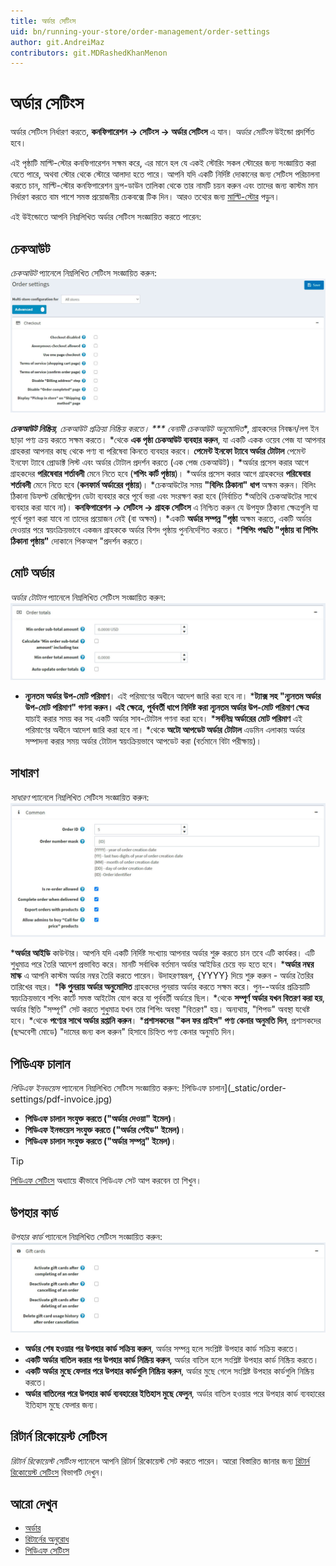```yaml
---
title: অর্ডার সেটিংস
uid: bn/running-your-store/order-management/order-settings
author: git.AndreiMaz
contributors: git.MDRashedKhanMenon
---
```


# অর্ডার সেটিংস

অর্ডার সেটিংস নির্ধারণ করতে, **কনফিগারেশন → সেটিংস → অর্ডার সেটিংস** এ যান। *অর্ডার সেটিংস* উইন্ডো প্রদর্শিত হবে।

এই পৃষ্ঠাটি মাল্টি-স্টোর কনফিগারেশন সক্ষম করে, এর মানে হল যে একই স্টোরিং সকল স্টোরের জন্য সংজ্ঞায়িত করা যেতে পারে, অথবা স্টোর থেকে স্টোরে আলাদা হতে পারে। আপনি যদি একটি নির্দিষ্ট দোকানের জন্য সেটিংস পরিচালনা করতে চান, মাল্টি-স্টোর কনফিগারেশন ড্রপ-ডাউন তালিকা থেকে তার নামটি চয়ন করুন এবং তাদের জন্য কাস্টম মান নির্ধারণ করতে বাম পাশে সমস্ত প্রয়োজনীয় চেকবক্সে টিক দিন। আরও তথ্যের জন্য [মাল্টি-স্টোর](xref:bn/getting-start/advanced-configuration/multi-store) পড়ুন।

এই উইন্ডোতে আপনি নিম্নলিখিত অর্ডার সেটিংস সংজ্ঞায়িত করতে পারেন:

## চেকআউট

*চেকআউট* প্যানেলে নিম্নলিখিত সেটিংস সংজ্ঞায়িত করুন:
![চেকআউট](_static/order-settings/checkout.jpg)

***চেকআউট নিষ্ক্রিয়**, চেকআউট প্রক্রিয়া নিষ্ক্রিয় করতে।
*** বেনামী চেকআউট অনুমোদিত**, গ্রাহকদের নিবন্ধন/লগ ইন ছাড়া পণ্য ক্রয় করতে সক্ষম করতে।
*থেকে **এক পৃষ্ঠা চেকআউট ব্যবহার করুন**, যা একটি একক ওয়েব পেজ যা আপনার গ্রাহকরা আপনার কাছ থেকে পণ্য বা পরিষেবা কিনতে ব্যবহার করবে।
**পেমেন্ট ইনফো ট্যাবে অর্ডার টোটাল** পেমেন্ট ইনফো ট্যাবে প্রোডাক্ট লিস্ট এবং অর্ডার টোটাল প্রদর্শন করতে (এক পেজ চেকআউট)।
*অর্ডার প্রসেস করার আগে গ্রাহকদের **পরিষেবার শর্তাবলী** মেনে নিতে হবে (**শপিং কার্ট পৃষ্ঠায়**)।
*অর্ডার প্রসেস করার আগে গ্রাহকদের **পরিষেবার শর্তাবলী** মেনে নিতে হবে (**কনফার্ম অর্ডারের পৃষ্ঠায়**)।
*চেকআউটের সময় **"বিলিং ঠিকানা" ধাপ** অক্ষম করুন। বিলিং ঠিকানা ডিফল্ট রেজিস্ট্রেশন ডেটা ব্যবহার করে পূর্বে ভরা এবং সংরক্ষণ করা হবে (নির্বাচিত *অতিথি চেকআউটের সাথে ব্যবহার করা যাবে না)। **কনফিগারেশন → সেটিংস → গ্রাহক সেটিংস** এ নিশ্চিত করুন যে উপযুক্ত ঠিকানা ক্ষেত্রগুলি যা পূর্বে পূরণ করা যাবে না তাদের প্রয়োজন নেই (বা অক্ষম)।
*একটি **অর্ডার সম্পন্ন "পৃষ্ঠা** অক্ষম করতে, একটি অর্ডার দেওয়ার পরে স্বয়ংক্রিয়ভাবে একজন গ্রাহককে অর্ডার বিশদ পৃষ্ঠায় পুননির্দেশিত করতে।
***শিপিং পদ্ধতি "পৃষ্ঠায় বা শিপিং ঠিকানা পৃষ্ঠায়"** দোকানে পিকআপ "প্রদর্শন করতে।

## মোট অর্ডার

*অর্ডার টোটাল* প্যানেলে নিম্নলিখিত সেটিংস সংজ্ঞায়িত করুন:
![মোট](_static/order-settings/totals.jpg)

* **ন্যূনতম অর্ডার উপ-মোট পরিমাণ**। এই পরিমাণের অধীনে আদেশ জারি করা হবে না।
***ট্যাক্স সহ "ন্যূনতম অর্ডার উপ-মোট পরিমাণ" গণনা করুন। এই ক্ষেত্রে, পূর্ববর্তী ধাপে নির্দিষ্ট করা ন্যূনতম অর্ডার উপ-মোট পরিমাণ ক্ষেত্র** যাচাই করার সময় কর সহ একটি অর্ডার সাব-টোটাল গণনা করা হবে।
***সর্বনিম্ন অর্ডারের মোট পরিমাণ** এই পরিমাণের অধীনে আদেশ জারি করা হবে না।
*থেকে **অটো আপডেট অর্ডার টোটাল** এডমিন এলাকায় অর্ডার সম্পাদনা করার সময় অর্ডার টোটাল স্বয়ংক্রিয়ভাবে আপডেট করা (বর্তমানে বিটা পরীক্ষায়)।

## সাধারণ

*সাধারণ* প্যানেলে নিম্নলিখিত সেটিংস সংজ্ঞায়িত করুন:
![সাধারণ](_static/order-settings/common.jpg)

***অর্ডার আইডি** কাউন্টার। আপনি যদি একটি নির্দিষ্ট সংখ্যায় আপনার অর্ডার শুরু করতে চান তবে এটি কার্যকর। এটি শুধুমাত্র পরে তৈরি আদেশ প্রভাবিত করে। মানটি সর্বাধিক বর্তমান অর্ডার আইডির চেয়ে বড় হতে হবে।
***অর্ডার নম্বর মাস্ক** এ আপনি কাস্টম অর্ডার নম্বর তৈরি করতে পারেন। উদাহরণস্বরূপ, {YYYY} দিয়ে শুরু করুন - অর্ডার তৈরির তারিখের বছর।
***কি পুনরায় অর্ডার অনুমোদিত** গ্রাহকদের পুনরায় অর্ডার করতে সক্ষম করে। পুন--অর্ডার প্রক্রিয়াটি স্বয়ংক্রিয়ভাবে শপিং কার্টে সমস্ত আইটেম যোগ করে যা পূর্ববর্তী অর্ডারে ছিল।
*থেকে **সম্পূর্ণ অর্ডার যখন বিতরণ করা হয়**, অর্ডার স্থিতি "সম্পূর্ণ" সেট করতে শুধুমাত্র যখন তার শিপিং অবস্থা "বিতরণ" হয়। অন্যথায়, "শিপড" অবস্থা যথেষ্ট হবে।
*থেকে **পণ্যের সাথে অর্ডার রপ্তানি করুন**।
***প্রশাসকদের "কল ফর প্রাইস" পণ্য কেনার অনুমতি দিন**, প্রশাসকদের (ছদ্মবেশী মোডে) "দামের জন্য কল করুন" হিসাবে চিহ্নিত পণ্য কেনার অনুমতি দিন।

## পিডিএফ চালান

*পিডিএফ ইনভয়েস* প্যানেলে নিম্নলিখিত সেটিংস সংজ্ঞায়িত করুন:
!পিডিএফ চালান](_static/order-settings/pdf-invoice.jpg)

* **পিডিএফ চালান সংযুক্ত করতে ("অর্ডার দেওয়া" ইমেল)**।
* **পিডিএফ ইনভয়েস সংযুক্ত করতে ("অর্ডার পেইড" ইমেল)**।
* **পিডিএফ চালান সংযুক্ত করতে ("অর্ডার সম্পন্ন" ইমেল)**।

> [!TIP]
>
> [পিডিএফ সেটিংস](xref:bn/getting-start/advanced-configuration/pdf-settings) অধ্যায়ে কীভাবে পিডিএফ সেট আপ করবেন তা শিখুন।

## উপহার কার্ড

*উপহার কার্ড* প্যানেলে নিম্নলিখিত সেটিংস সংজ্ঞায়িত করুন:
![উপহার কার্ড](_static/order-settings/gift-cards.jpg)

* **অর্ডার শেষ হওয়ার পর উপহার কার্ড সক্রিয় করুন**, অর্ডার সম্পন্ন হলে সংশ্লিষ্ট উপহার কার্ড সক্রিয় করতে।
* **একটি অর্ডার বাতিল করার পর উপহার কার্ড নিষ্ক্রিয় করুন**, অর্ডার বাতিল হলে সংশ্লিষ্ট উপহার কার্ড নিষ্ক্রিয় করতে।
* **একটি অর্ডার মুছে ফেলার পরে উপহার কার্ডগুলি নিষ্ক্রিয় করুন**, অর্ডার মুছে গেলে সংশ্লিষ্ট উপহার কার্ডগুলি নিষ্ক্রিয় করতে।
* **অর্ডার বাতিলের পরে উপহার কার্ড ব্যবহারের ইতিহাস মুছে ফেলুন**, অর্ডার বাতিল হওয়ার পরে উপহার কার্ড ব্যবহারের ইতিহাস মুছে ফেলার জন্য।

## রিটার্ন রিকোয়েস্ট সেটিংস

*রিটার্ন রিকোয়েস্ট সেটিংস* প্যানেলে আপনি রিটার্ন রিকোয়েস্ট সেট করতে পারেন। আরো বিস্তারিত জানার জন্য [রিটার্ন রিকোয়েস্ট সেটিংস](xref:bn/running-your-store/order-management/return-request#return-request-settings) বিভাগটি দেখুন।

## আরো দেখুন

* [অর্ডার](xref:bn/running-your-store/order-management/orders)
* [রিটার্নের অনুরোধ](xref:bn/running-your-store/order-management/return-request)
* [পিডিএফ সেটিংস](xref:bn/getting-start/advanced-configuration/pdf-settings)

